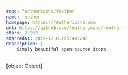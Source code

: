 ```yaml
---
repo: feathericons/feather
name: feather
homepage: https://feathericons.com
url: https://github.com/feathericons/feather
stars: 25262
starredAt: 2019-12-01T05:44:24Z
description: |-
    Simply beautiful open-source icons
---
```


[object Object]
